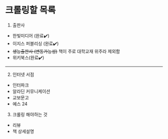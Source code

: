 # 크롤링할 목록 

1. 출판사 
- 한빛미디어 (완료✔️)   
- 이지스 퍼블리싱 (완료✔️)   
- ~~생능출판사 (변동가능성)~~ 책이 주로 대학교재 위주라 제외함 
- 위키북스(완료✔️) 


-----------------------


2. 인터넷 서점
- 인터파크
- 알라딘 커뮤니케이션
- 교보문고
- 예스 24 



3. 크롤링 해야하는 것 
- 리뷰
- 책 상세설명
